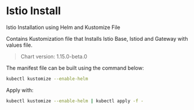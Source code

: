 # Istio Install

Istio Installation using Helm and Kustomize File

Contains Kustomization file that Installs Istio Base, Istiod and Gateway with values file.
> Chart version: 1.15.0-beta.0

The manifest file can be built using the command below:

```sh
kubectl kustomize --enable-helm
```

Apply with:

```sh
kubectl kustomize --enable-helm | kubectl apply -f -
```
